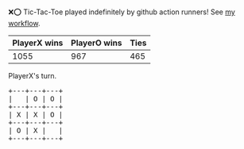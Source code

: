 :x::o: Tic-Tac-Toe played indefinitely by github action runners! See [my workflow](.github/workflows/play.yaml).

|PlayerX wins|PlayerO wins|Ties|
|-|-|-|
|1055|967|465|

PlayerX's turn.

<pre>
+---+---+---+
|   | O | O |
+---+---+---+
| X | X | O |
+---+---+---+
| O | X |   |
+---+---+---+
</pre>